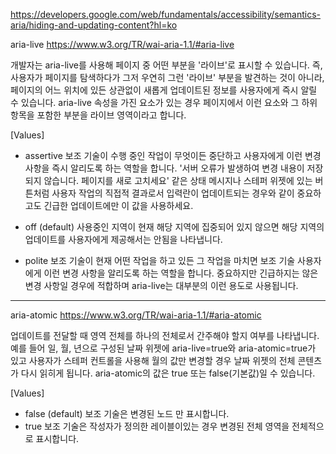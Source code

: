 https://developers.google.com/web/fundamentals/accessibility/semantics-aria/hiding-and-updating-content?hl=ko



aria-live
https://www.w3.org/TR/wai-aria-1.1/#aria-live

개발자는 aria-live를 사용해 페이지 중 어떤 부분을 '라이브'로 표시할 수 있습니다.
즉, 사용자가 페이지를 탐색하다가 그저 우연히 그런 '라이브' 부분을 발견하는 것이 아니라, 페이지의 어느 위치에 있든 상관없이 새롭게 업데이트된 정보를 사용자에게 즉시 알릴 수 있습니다.
aria-live 속성을 가진 요소가 있는 경우 페이지에서 이런 요소와 그 하위 항목을 포함한 부분을 라이브 영역이라고 합니다.


[Values]
- assertive
  보조 기술이 수행 중인 작업이 무엇이든 중단하고 사용자에게 이런 변경 사항을 즉시 알리도록 하는 역할을 합니다.
  '서버 오류가 발생하여 변경 내용이 저장되지 않습니다. 페이지를 새로 고치세요' 같은 상태 메시지나 스테퍼 위젯에 있는 버튼처럼 사용자 작업의 직접적 결과로서 입력란이 업데이트되는 경우와 같이 중요하고도 긴급한 업데이트에만 이 값을 사용하세요.
  
- off (default)
  사용중인 지역이 현재 해당 지역에 집중되어 있지 않으면 해당 지역의 업데이트를 사용자에게 제공해서는 안됨을 나타냅니다.
  
- polite
  보조 기술이 현재 어떤 작업을 하고 있든 그 작업을 마치면 보조 기술 사용자에게 이런 변경 사항을 알리도록 하는 역할을 합니다.
  중요하지만 긴급하지는 않은 변경 사항일 경우에 적합하며 aria-live는 대부분의 이런 용도로 사용됩니다.


***


aria-atomic
https://www.w3.org/TR/wai-aria-1.1/#aria-atomic

업데이트를 전달할 때 영역 전체를 하나의 전체로서 간주해야 할지 여부를 나타냅니다.
예를 들어 일, 월, 년으로 구성된 날짜 위젯에 aria-live=true와 aria-atomic=true가 있고 사용자가 스테퍼 컨트롤을 사용해 월의 값만 변경할 경우 날짜 위젯의 전체 콘텐츠가 다시 읽히게 됩니다.
aria-atomic의 값은 true 또는 false(기본값)일 수 있습니다.

[Values]
- false (default)
  보조 기술은 변경된 노드 만 표시합니다.
- true
  보조 기술은 작성자가 정의한 레이블이있는 경우 변경된 전체 영역을 전체적으로 표시합니다.